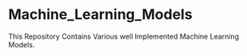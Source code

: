 # Machine_Learning_Models
This Repository Contains Various well Implemented Machine Learning Models.
